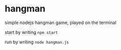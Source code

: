 # hangman
simple nodejs hangman game, played on the terminal

start by writing `npm start`

run by writing `node hangman.js`


